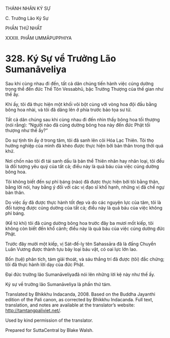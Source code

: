 THÁNH NHÂN KÝ SỰ

C. Trưởng Lão Ký Sự

PHẦN THỨ NHẤT

XXXIII. PHẨM UMMĀPUPPHIYA

# 328\. Ký Sự về Trưởng Lão Sumanāveliya

Sau khi cùng nhau đi đến, tất cả dân chúng tiến hành việc cúng dường trọng thể đến đức Thế Tôn Vessabhū, bậc Trưởng Thượng của thế gian như thế ấy.

Khi ấy, tôi đã thực hiện một khối vôi bột cùng với vòng hoa đội đầu bằng bông hoa nhài, và tôi đã dâng lên ở phía trước bảo tọa sư tử.

Tất cả dân chúng sau khi cùng nhau đi đến nhìn thấy bông hoa tối thượng (nói rằng): “Người nào đã cúng dường bông hoa này đến đức Phật tối thượng như thế ấy?”

Do sự tịnh tín ấy ở trong tâm, tôi đã sanh lên cõi Hóa Lạc Thiên. Tôi thọ hưởng nghiệp của mình đã khéo được thực hiện bởi bản thân trong thời quá khứ.

Nơi chốn nào tôi đi tái sanh dầu là bản thể Thiên nhân hay nhân loại, tôi đều là đối tượng yêu quý của tất cả; điều này là quả báu của việc cúng dường bông hoa.

Tôi không biết đến sự phỉ báng (nào) đã được thực hiện bởi tôi bằng thân, bằng lời nói, hay bằng ý đối với các vị đạo sĩ khổ hạnh, những vị đã chế ngự bản thân.

Do việc ấy đã được thực hành tốt đẹp và do các nguyện lực của tâm, tôi là đối tượng được cúng dường của tất cả; điều này là quả báu của việc không phỉ báng.

(Kể từ khi) tôi đã cúng dường bông hoa trước đây ba mươi mốt kiếp, tôi không còn biết đến khổ cảnh; điều này là quả báu của việc cúng dường đức Phật.

Trước đây mười một kiếp, vị Sát-đế-lỵ tên Sahassāra đã là đấng Chuyển Luân Vương được thành tựu bảy loại báu vật, có oai lực lớn lao.

Bốn (tuệ) phân tích, tám giải thoát, và sáu thắng trí đã được (tôi) đắc chứng; tôi đã thực hành lời dạy của đức Phật.

Đại đức trưởng lão Sumanāveliyađã nói lên những lời kệ này như thế ấy.

Ký sự về trưởng lão Sumanāveliya là phần thứ tám.

Translated by Bhikkhu Indacanda, 2008. Based on the Buddha Jayanthi edition of the Pali canon, as corrected by Bhikkhu Indacanda. Full text, translation, and notes are available at the translator’s website: http://tamtangpaliviet.net/.

Used by kind permission of the translator.

Prepared for SuttaCentral by Blake Walsh.